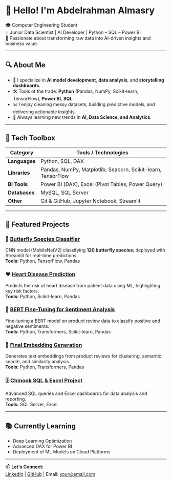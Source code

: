 # 👋 Hello! I'm Abdelrahman Almasry

🎓 Computer Engineering Student  
💡 Junior Data Scientist | AI Developer | Python – SQL – Power BI  
🚀 Passionate about transforming raw data into AI-driven insights and business value.

---

## 🔍 About Me
- 🤖 I specialize in **AI model development**, **data analysis**, and **storytelling dashboards**.  
- 🛠️ Tools of the trade: **Python** (Pandas, NumPy, Scikit-learn, TensorFlow), **Power BI**, **SQL**.  
- 📊 I enjoy cleaning messy datasets, building predictive models, and delivering actionable insights.  
- 🌱 Always learning new trends in **AI, Data Science, and Analytics**.

---

## 🧰 Tech Toolbox

| Category      | Tools / Technologies |
| ------------- | -------------------- |
| **Languages** | Python, SQL, DAX |
| **Libraries** | Pandas, NumPy, Matplotlib, Seaborn, Scikit-learn, TensorFlow |
| **BI Tools**  | Power BI (DAX), Excel (Pivot Tables, Power Query) |
| **Databases** | MySQL, SQL Server |
| **Other**     | Git & GitHub, Jupyter Notebook, Streamlit |

---

## 🚀 Featured Projects

### 🦋 [Butterfly Species Classifier]([https://github.com/YourUsername/butterfly-species-classifier](https://github.com/abdelrahman-mohamed85/butterfly-species-classifier))
CNN model (MobileNetV2) classifying **120 butterfly species**; deployed with Streamlit for real-time predictions.  
**Tools:** Python, TensorFlow, Pandas  

### ❤️ [Heart Disease Prediction]([https://github.com/YourUsername/Heart_Disease](https://github.com/abdelrahman-mohamed85/Heart_Disease))
Predicts the risk of heart disease from patient data using ML, highlighting key risk factors.  
**Tools:** Python, Scikit-learn, Pandas  

### 🤖 [BERT Fine-Tuning for Sentiment Analysis]([https://github.com/YourUsername/TunningBert_OrangeTraining](https://github.com/abdelrahman-mohamed85/TunningBert_OrangeTraining))
Fine-tuning a BERT model on product review data to classify positive and negative sentiments.  
**Tools:** Python, Transformers, Scikit-learn, Pandas  

### 📝 [Final Embedding Generation]([https://github.com/YourUsername/Final-embedding](https://github.com/abdelrahman-mohamed85/Final-embedding.ipynb))
Generates text embeddings from product reviews for clustering, semantic search, and similarity analysis.  
**Tools:** Python, Transformers, Pandas  

### 🗄️ [Chinook SQL & Excel Project]([https://github.com/YourUsername/chinook_Sql-Excel](https://github.com/abdelrahman-mohamed85/chinook_Sql-Excel))
Advanced SQL queries and Excel dashboards for data analysis and reporting.  
**Tools:** SQL Server, Excel


---

## 📚 Currently Learning
- Deep Learning Optimization  
- Advanced DAX for Power BI  
- Deployment of ML Models on Cloud Platforms

---

📫 **Let's Connect:**  
[LinkedIn](https://www.linkedin.com/in/abdelrahman-elmasryds/) | [GitHub](https://github.com/YourUsername) | Email: your@email.com
